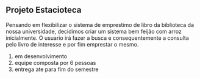 Projeto Estacioteca
-

  Pensando em flexibilizar o sistema de emprestimo de libro da biblioteca da nossa universidade, decidimos criar um sistema bem feijão com arroz inicialmente. O usuario irá fazer a busca e consequentemente a consulta pelo livro de interesse e por fim emprestar o mesmo.
1. em desenvolvimento
2. equipe composta por 6 pessoas
3. entrega ate para fim do semestre
